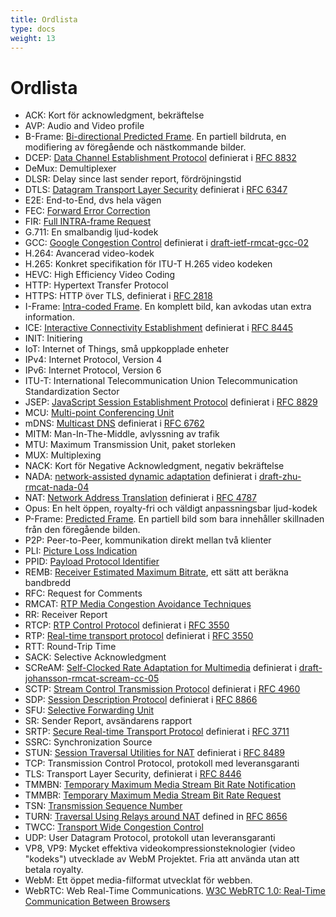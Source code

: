 ```yaml
---
title: Ordlista
type: docs
weight: 13
---
```


# Ordlista

* ACK: Kort för acknowledgment, bekräftelse
* AVP: Audio and Video profile
* B-Frame: [Bi-directional Predicted Frame](../06-media-communication/#dubbelriktad-bildruta). En partiell bildruta, en modifiering av föregående och nästkommande bilder.
* DCEP: [Data Channel Establishment Protocol](../07-data-communication/#dcep) definierat i [RFC 8832](https://datatracker.ietf.org/doc/html/rfc8832)
* DeMux: Demultiplexer
* DLSR: Delay since last sender report, fördröjningstid
* DTLS: [Datagram Transport Layer Security](../04-securing/#dtls) definierat i [RFC 6347](https://datatracker.ietf.org/doc/html/rfc6347)
* E2E: End-to-End, dvs hela vägen
* FEC: [Forward Error Correction](../06-media-communication/#vidarekorrigering-av-fel)
* FIR: [Full INTRA-frame Request](../06-media-communication/#full-intra-frame-request-fir-och-picture-loss-indication-pli)
* G.711: En smalbandig ljud-kodek
* GCC: [Google Congestion Control](../06-media-communication/#google-congestion-control-gcc) definierat i [draft-ietf-rmcat-gcc-02](https://datatracker.ietf.org/doc/html/draft-ietf-rmcat-gcc-02)
* H.264: Avancerad video-kodek
* H.265: Konkret specifikation för ITU-T H.265 video kodeken
* HEVC: High Efficiency Video Coding
* HTTP: Hypertext Transfer Protocol
* HTTPS: HTTP över TLS, definierat i [RFC 2818](https://datatracker.ietf.org/doc/html/rfc2818)
* I-Frame: [Intra-coded Frame](../06-media-communication/#inexakt-videokomprimering). En komplett bild, kan avkodas utan extra information.
* ICE: [Interactive Connectivity Establishment](../03-connecting/#ice) definierat i [RFC 8445](https://datatracker.ietf.org/doc/html/rfc8445)
* INIT: Initiering
* IoT: Internet of Things, små uppkopplade enheter
* IPv4: Internet Protocol, Version 4
* IPv6: Internet Protocol, Version 6
* ITU-T: International Telecommunication Union Telecommunication Standardization Sector
* JSEP: [JavaScript Session Establishment Protocol](../02-signaling/#vad-är-session-description-protocol-sdp) definierat i [RFC 8829](https://datatracker.ietf.org/doc/html/rfc8829)
* MCU: [Multi-point Conferencing Unit](../08-applied-webrtc/#mcu)
* mDNS: [Multicast DNS](../03-connecting/#mdns) definierat i [RFC 6762](https://datatracker.ietf.org/doc/html/rfc6762)
* MITM: Man-In-The-Middle, avlyssning av trafik
* MTU: Maximum Transmission Unit, paket storleken
* MUX: Multiplexing
* NACK: Kort för Negative Acknowledgment, negativ bekräftelse
* NADA: [network-assisted dynamic adaptation](../06-media-communication/#alternativ-för-uppskattning-av-bandbredd) definierat i [draft-zhu-rmcat-nada-04](https://tools.ietf.org/html/draft-zhu-rmcat-nada-04)
* NAT: [Network Address Translation](../03-connecting/#nat-kartläggning) definierat i [RFC 4787](https://datatracker.ietf.org/doc/html/rfc4787)
* Opus: En helt öppen, royalty-fri och väldigt anpassningsbar ljud-kodek
* P-Frame: [Predicted Frame](../06-media-communication/#inexakt-videokomprimering). En partiell bild som bara innehåller skillnaden från den föregående bilden.
* P2P: Peer-to-Peer, kommunikation direkt mellan två klienter
* PLI: [Picture Loss Indication](../06-media-communication/#full-intra-frame-request-fir-och-picture-loss-indication-pli)
* PPID: [Payload Protocol Identifier](../07-data-communication/#payload-protocol-identifier)
* REMB: [Receiver Estimated Maximum Bitrate](../06-media-communication/#tmmbr-tmmbn-och-remb), ett sätt att beräkna bandbredd
* RFC: Request for Comments
* RMCAT: [RTP Media Congestion Avoidance Techniques](../06-media-communication/#tmmbr-tmmbn-remb-och-twcc-tillsammans-med-gcc)
* RR: Receiver Report
* RTCP: [RTP Control Protocol](../10-history-of-webrtc/#rtp) definierat i [RFC 3550](https://datatracker.ietf.org/doc/html/rfc3550)
* RTP: [Real-time transport protocol](../10-history-of-webrtc/#rtp) definierat i [RFC 3550](https://datatracker.ietf.org/doc/html/rfc3550)
* RTT: Round-Trip Time
* SACK: Selective Acknowledgment
* SCReAM: [Self-Clocked Rate Adaptation for Multimedia](../06-media-communication/#alternativ-för-uppskattning-av-bandbredds) definierat i [draft-johansson-rmcat-scream-cc-05](https://tools.ietf.org/html/draft-johansson-rmcat-scream-cc-05)
* SCTP: [Stream Control Transmission Protocol](../07-data-communication/#stream-control-transmission-protocol) definierat i [RFC 4960](https://datatracker.ietf.org/doc/html/rfc4960)
* SDP: [Session Description Protocol](../02-signaling/#vad-är-session-description-protocol-sdp) definierat i [RFC 8866](https://datatracker.ietf.org/doc/html/rfc8866)
* SFU: [Selective Forwarding Unit](../08-applied-webrtc/#selektiv-vidarebefordringsenhet)
* SR: Sender Report, avsändarens rapport
* SRTP: [Secure Real-time Transport Protocol](../04-securing/#srtp) definierat i [RFC 3711](https://datatracker.ietf.org/doc/html/rfc3711)
* SSRC: Synchronization Source
* STUN: [Session Traversal Utilities for NAT](../03-connecting/#stun) definierat i [RFC 8489](https://datatracker.ietf.org/doc/html/rfc8489)
* TCP: Transmission Control Protocol, protokoll med leveransgaranti
* TLS: Transport Layer Security, definierat i [RFC 8446](https://datatracker.ietf.org/doc/html/rfc8446)
* TMMBN: [Temporary Maximum Media Stream Bit Rate Notification](../06-media-communication/#tmmbr-tmmbn-and-remb)
* TMMBR: [Temporary Maximum Media Stream Bit Rate Request](../06-media-communication/#tmmbr-tmmbn-och-remb)
* TSN: [Transmission Sequence Number](../07-data-communication/#sändningssekvensnummer)
* TURN: [Traversal Using Relays around NAT](../03-connecting/#turn) defined in [RFC 8656](https://datatracker.ietf.org/doc/html/rfc8656)
* TWCC: [Transport Wide Congestion Control](../06-media-communication/#transport-wide-congestion-control)
* UDP: User Datagram Protocol, protokoll utan leveransgaranti
* VP8, VP9: Mycket effektiva videokompressionsteknologier (video "kodeks") utvecklade av WebM Projektet. Fria att använda utan att betala royalty.
* WebM: Ett öppet media-filformat utvecklat för webben.
* WebRTC: Web Real-Time Communications. [W3C WebRTC 1.0: Real-Time Communication Between Browsers](https://www.w3.org/TR/webrtc/)
